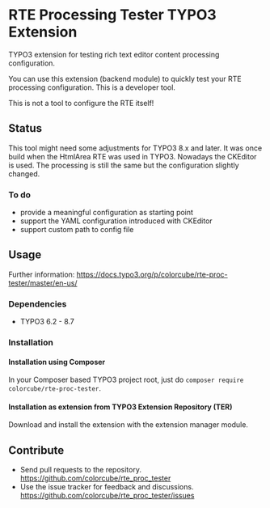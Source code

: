 # RTE Processing Tester TYPO3 Extension

TYPO3 extension for testing rich text editor content processing configuration.

You can use this extension (backend module) to quickly test your RTE processing configuration. This is a developer tool.

This is not a tool to configure the RTE itself!

## Status

This tool might need some adjustments for TYPO3 8.x and later. It was once build when the HtmlArea RTE was used in TYPO3.
Nowadays the CKEditor is used. The processing is still the same but the configuration slightly changed.

### To do

* provide a meaningful configuration as starting point
* support the YAML configuration introduced with CKEditor
* support custom path to config file
    
## Usage

Further information: https://docs.typo3.org/p/colorcube/rte-proc-tester/master/en-us/

### Dependencies

* TYPO3 6.2 - 8.7

### Installation

#### Installation using Composer

In your Composer based TYPO3 project root, just do `composer require colorcube/rte-proc-tester`. 

#### Installation as extension from TYPO3 Extension Repository (TER)

Download and install the extension with the extension manager module.

## Contribute

- Send pull requests to the repository. <https://github.com/colorcube/rte_proc_tester>
- Use the issue tracker for feedback and discussions. <https://github.com/colorcube/rte_proc_tester/issues>